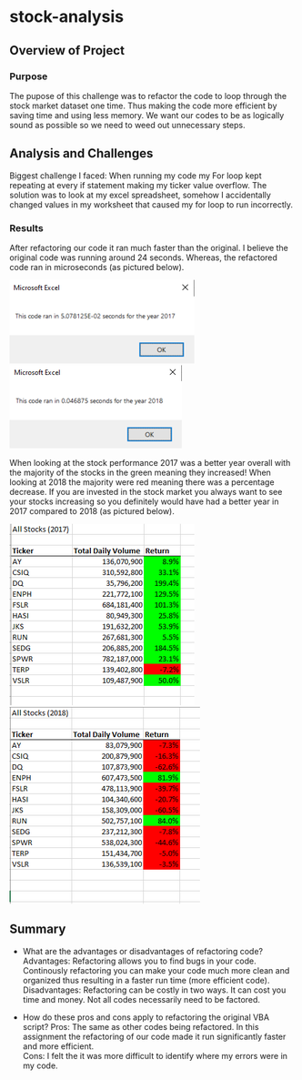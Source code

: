 # stock-analysis

## Overview of Project

### Purpose
The pupose of this challenge was to refactor the code to loop through the stock market dataset one time. Thus making the code more efficient by saving time and using less memory. We want our codes to be as logically sound as possible so we need to weed out unnecessary steps.

## Analysis and Challenges
Biggest challenge I faced: When running my code my For loop kept repeating at every if statement making my ticker value overflow. The solution was to look at my excel spreadsheet, somehow I accidentally changed values in my worksheet that caused my for loop to run incorrectly.

### Results
After refactoring our code it ran much faster than the original. I believe the original code was running around 24 seconds. Whereas, the refactored code ran in microseconds (as pictured below).

![alt text](https://github.com/amarks5/stock-analysis/blob/main/Resources/VBA_Challenge_2017.PNG)
![alt text](https://github.com/amarks5/stock-analysis/blob/main/Resources/VBA_Challenge_2018.PNG)

When looking at the stock performance 2017 was a better year overall with the majority of the stocks in the green meaning they increased! When looking at 2018 the majority were red meaning there was a percentage decrease. If you are invested in the stock market you always want to see your stocks increasing so you definitely would have had a better year in 2017 compared to 2018 (as pictured below).

![alt text](https://github.com/amarks5/stock-analysis/blob/main/Resources/VBA_Challenge_2017_AllStocks.PNG)
![alt text](https://github.com/amarks5/stock-analysis/blob/main/Resources/VBA_Challenge_2018_AllStocks.PNG)

## Summary
- What are the advantages or disadvantages of refactoring code?
Advantages: Refactoring allows you to find bugs in your code. Continously refactoring you can make your code much more clean and organized thus resulting in a faster run time (more efficient code). 
Disadvantages: Refactoring can be costly in two ways. It can cost you time and money. Not all codes necessarily need to be factored.

- How do these pros and cons apply to refactoring the original VBA script?
Pros: The same as other codes being refactored. In this assignment the refactoring of our code made it run significantly faster and more efficient.  
Cons: I felt the it was more difficult to identify where my errors were in my code.
